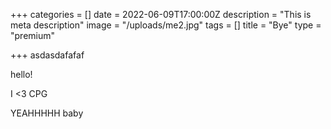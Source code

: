 +++
categories = []
date = 2022-06-09T17:00:00Z
description = "This is meta description"
image = "/uploads/me2.jpg"
tags = []
title = "Bye"
type = "premium"

+++
asdasdafafaf

hello!

I <3 CPG

YEAHHHHH baby
